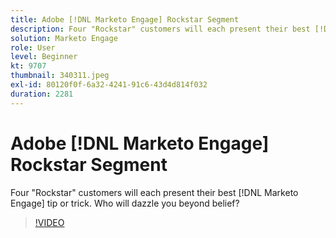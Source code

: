 ```yaml
---
title: Adobe [!DNL Marketo Engage] Rockstar Segment
description: Four "Rockstar" customers will each present their best [!DNL Marketo Engage] tip or trick. Who will dazzle you beyond belief?
solution: Marketo Engage
role: User
level: Beginner
kt: 9707
thumbnail: 340311.jpeg
exl-id: 80120f0f-6a32-4241-91c6-43d4d814f032
duration: 2281
---
```

# Adobe [!DNL Marketo Engage] Rockstar Segment

Four "Rockstar" customers will each present their best [!DNL Marketo Engage] tip or trick. Who will dazzle you beyond belief?

>[!VIDEO](https://video.tv.adobe.com/v/340311/?quality=12&learn=on)
